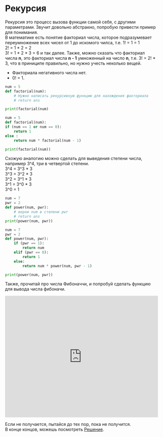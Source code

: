 # Рекурсия  

Рекурсия это процесс вызова функции самой себя, с другими параметрами. Звучит довольно абстракно, попробую привести пример для понимания.  
В математике есть понятие факториал числа, которое подразумевает переумножение всех чисел от 1 до искомого чилса, т.е.
1! = 1 = 1  
2! = 1 * 2 = 2  
3! = 1 * 2 * 3 = 6  и так далее.  Также, можно сказать что факториал числа **n**, это факториал числа **n - 1** умноженный на число **n**, т.е. 
3! = 2! * 3, что в приниципе правильно, но нужно учесть неколько вещей.  
- Факториала негативного числа нет.  
- 0! = 1.  


``` python
num = 5
def factorial(num):
    # Нужно написать рекурсивную функцию для нахождения факториала
    # return ans 

print(factorial(num)

```




``` python
num = 5
def factorial(num):
if (num == 1 or num == 0):
    return 1
else :
    return num * factorial(num - 1) 

print(factorial(num))

```

Схожую аналогию можно сделать для выведения степени числа, например 3^4, три в четвертой степени.  
3^4 = 3^3 * 3  
3^3 = 3^2 * 3  
3^2 = 3^1 * 3  
3^1 = 3^0 * 3  
3^0 = 1  

``` python  
num = 7
pwr = 2
def power(num, pwr):
    # верни num в степени pwr
    # return ans
print(power(num, pwr))
```

``` python  
num = 7
pwr = 2
def power(num, pwr):
    if (pwr == 1):
        return num
    elif (pwr == 0):
        return 1
    else:
        return num * power(num, pwr - 1) 

print(power(num, pwr))
```


Также, прочитай про числа Фибоначчи, и попробуй сделать функцию для вывода числа фибоначи.

<iframe height="400px" width="100%" src="https://repl.it/@SakenMukanov/RectangularSupportiveMuse?lite=true" scrolling="no" frameborder="no" allowtransparency="true" allowfullscreen="true" sandbox="allow-forms allow-pointer-lock allow-popups allow-same-origin allow-scripts allow-modals"></iframe>



Если не получается, пытайся до тех пор, пока не получится.  
В конце концов, можешь посмотреть <a href="https://repl.it/@SakenMukanov/SleepyAntiqueMetric" target="_blank">Решение</a>.  

